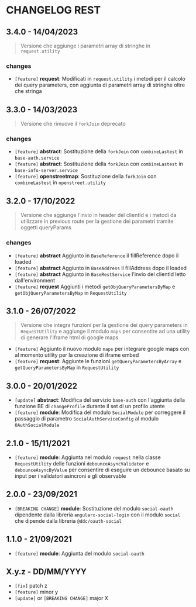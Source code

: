 # CHANGELOG REST

## 3.4.0 - 14/04/2023

> Versione che aggiunge i parametri array di stringhe in `request.utility`

### changes

- `[feature]` **request**: Modificati in `request.utility` i metodi per il calcolo dei query parameters, con aggiunta di parametri array di stringhe oltre che stringa

## 3.3.0 - 14/03/2023

> Versione che rimuove il `forkJoin` deprecato

### changes

- `[feature]` **abstract**: Sostituzione della `forkJoin` con `combineLastest` in `base-auth.service`
- `[feature]` **abstract**: Sostituzione della `forkJoin` con `combineLastest` in `base-info-server.service`
- `[feature]` **openstreetmap**: Sostituzione della `forkJoin` con `combineLastest` in `openstreet.utility`

## 3.2.0 - 17/10/2022

> Versione che aggiunge l'invio in header del clientId e i metodi da utilizzare in previous route per la gestione dei parametri tramite oggetti queryParams

### changes

- `[feature]` **abstract** Aggiunto in `BaseReference` il fillReference dopo il loaded
- `[feature]` **abstract** Aggiunto in `BaseAddress` il fillAddress dopo il loaded
- `[feature]` **abstract** Aggiunto in `BaseRestService` l'invio del clientId letto dall'environment
- `[feature]` **request** Aggiunti i metodi `getObjQueryParametersByMap` e `getObjQueryParametersByMap` in `RequestUtility`

## 3.1.0 - 26/07/2022

> Versione che integra funzioni per la gestione dei query parameters in `RequestUtility` e aggiunge il modulo `maps` per consentire ad una utility di generare l'iframe html di google maps

- `[feature]` Aggiunto il nuovo modulo `maps` per integrare google maps con al momento utility per la creazione di iframe embed
- `[feature]` **request**: Aggiunte le funzioni `getQueryParametersByArray` e `getQueryParametersByMap` in `RequestUtility`

## 3.0.0 - 20/01/2022

- `[update]` **abstract**: Modifica del servizio `base-auth` con l'aggiunta della funzione BE di `changeProfile` durante il set di un profilo utente
- `[feature]` **module**: Modifica del modulo `SocialModule` per correggere il passaggio di parametro `SocialAuthServiceConfig` al modulo `OAuthSocialModule`

## 2.1.0 - 15/11/2021

- `[feature]` **module**: Aggiunta nel modulo `request` nella classe `RequestUtility` delle funzioni `debounceAsyncValidator` e `debounceAsyncByValue` per consentire di eseguire un debounce basato su input per i validatori asincroni e gli observable

## 2.0.0 - 23/09/2021

- `[BREAKING CHANGE]` **module**: Sostituzione del modulo `social-oauth` dipendente dalla libreria `angularx-social-login` con il modulo `social` che dipende dalla libreria `@ddc/oauth-social`

## 1.1.0 - 21/09/2021

- `[feature]` **module**: Aggiunta del modulo `social-oauth`

## X.y.z - DD/MM/YYYY

- `[fix]` patch z
- `[feature]` minor y
- `[update]` or `[BREAKING CHANGE]` major X
